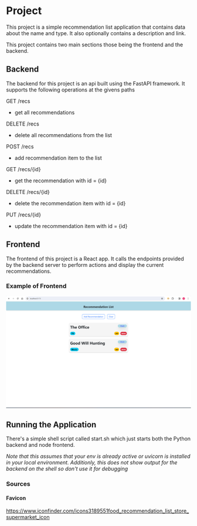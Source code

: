 # Project

This project is a simple recommendation list application that contains data about the name and type. It also optionally contains a description and link.

This project contains two main sections those being the frontend and the backend.

## Backend 

The backend for this project is an api built using the FastAPI framework. It supports the following operations at the givens paths 

GET /recs 
- get all recommendations 

DELETE /recs
- delete all recommendations from the list

POST /recs
- add recommendation item to the list

GET /recs/{id}
- get the recommendation with id = {id}

DELETE /recs/{id}
- delete the recommendation item with id = {id}

PUT /recs/{id}
- update the recommendation item with id = {id}


## Frontend 

The frontend of this project is a React app. It calls the endpoints provided by the backend server to perform actions and display the current recommendations.

### Example of Frontend

![This is an example of the frontend](/images/frontend_example.png)



## Running the Application

There's a simple shell script called start.sh which just starts both the Python backend and node frontend. 

*Note that this assumes that your env is already active or uvicorn is installed in your local environment. Additionly, this does not show output for the backend on the shell so don't use it for debugging*

### Sources

#### Favicon

https://www.iconfinder.com/icons3189551food_recommendation_list_store_supermarket_icon
